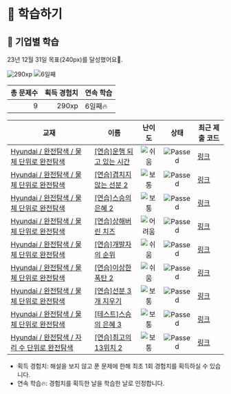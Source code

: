 # 📖 학습하기

## 🚀 기업별 학습
23년 12월 31일 목표(240px)를 달성했어요🥳.

![290xp](https://img.shields.io/badge/EXP-290xp-%235cb85c.svg?for-the-badge)
![6일째](https://img.shields.io/badge/연속학습-6일째-%23E34F26.svg?for-the-badge)

|총 문제수|획득 경험치|연속 학습|
|---:|---:|---|
9|290xp|6일째🔥|

|교재|이름|난이도|상태|최근 제출 코드|
|---|---|:---:|:---:|---|
|[Hyundai / 완전탐색 / 물체 단위로 완전탐색](https://www.codetree.ai/missions?missionId=17)|[[연습]운행 되고 있는 시간](https://www.codetree.ai/missions/17/problems/hours-in-service)|![쉬움][easy]|![Passed][passed]|[링크](https://github.com/j9972/codetree-TILs/blob/main/231231/%EC%9A%B4%ED%96%89%20%EB%90%98%EA%B3%A0%20%EC%9E%88%EB%8A%94%20%EC%8B%9C%EA%B0%84/hours-in-service.py)|
|[Hyundai / 완전탐색 / 물체 단위로 완전탐색](https://www.codetree.ai/missions?missionId=17)|[[연습]겹치지 않는 선분 2](https://www.codetree.ai/missions/17/problems/line-segments-that-do-not-overlap-2)|![보통][medium]|![Passed][passed]|[링크](https://github.com/j9972/codetree-TILs/blob/main/231231/%EA%B2%B9%EC%B9%98%EC%A7%80%20%EC%95%8A%EB%8A%94%20%EC%84%A0%EB%B6%84%202/line-segments-that-do-not-overlap-2.py)|
|[Hyundai / 완전탐색 / 물체 단위로 완전탐색](https://www.codetree.ai/missions?missionId=17)|[[연습]스승의 은혜 2](https://www.codetree.ai/missions/17/problems/the-grace-form-teacher-2)|![보통][medium]|![Passed][passed]|[링크](https://github.com/j9972/codetree-TILs/blob/main/231231/%EC%8A%A4%EC%8A%B9%EC%9D%98%20%EC%9D%80%ED%98%9C%202/the-grace-form-teacher-2.py)|
|[Hyundai / 완전탐색 / 물체 단위로 완전탐색](https://www.codetree.ai/missions?missionId=17)|[[연습]상해버린 치즈](https://www.codetree.ai/missions/17/problems/rotten-cheese)|![어려움][hard]|![Passed][passed]|[링크](https://github.com/j9972/codetree-TILs/blob/main/231231/%EC%83%81%ED%95%B4%EB%B2%84%EB%A6%B0%20%EC%B9%98%EC%A6%88/rotten-cheese.py)|
|[Hyundai / 완전탐색 / 물체 단위로 완전탐색](https://www.codetree.ai/missions?missionId=17)|[[연습]개발자의 순위](https://www.codetree.ai/missions/17/problems/developer's-rank)|![쉬움][easy]|![Passed][passed]|[링크](https://github.com/j9972/codetree-TILs/blob/main/231231/%EA%B0%9C%EB%B0%9C%EC%9E%90%EC%9D%98%20%EC%88%9C%EC%9C%84/developer's-rank.py)|
|[Hyundai / 완전탐색 / 물체 단위로 완전탐색](https://www.codetree.ai/missions?missionId=17)|[[연습]이상한 폭탄 2](https://www.codetree.ai/missions/17/problems/strange-bomb-2)|![쉬움][easy]|![Passed][passed]|[링크](https://github.com/j9972/codetree-TILs/blob/main/231231/%EC%9D%B4%EC%83%81%ED%95%9C%20%ED%8F%AD%ED%83%84%202/strange-bomb-2.py)|
|[Hyundai / 완전탐색 / 물체 단위로 완전탐색](https://www.codetree.ai/missions?missionId=17)|[[연습]선분 3개 지우기](https://www.codetree.ai/missions/17/problems/remove-three-segments)|![보통][medium]|![Passed][passed]|[링크](https://github.com/j9972/codetree-TILs/blob/main/231231/%EC%84%A0%EB%B6%84%203%EA%B0%9C%20%EC%A7%80%EC%9A%B0%EA%B8%B0/remove-three-segments.py)|
|[Hyundai / 완전탐색 / 물체 단위로 완전탐색](https://www.codetree.ai/missions?missionId=17)|[[테스트]스승의 은혜 3](https://www.codetree.ai/missions/17/problems/the-grace-form-teacher-3)|![보통][medium]|![Passed][passed]|[링크](https://github.com/j9972/codetree-TILs/blob/main/231231/%EC%8A%A4%EC%8A%B9%EC%9D%98%20%EC%9D%80%ED%98%9C%203/the-grace-form-teacher-3.py)|
|[Hyundai / 완전탐색 / 자리 수 단위로 완전탐색](https://www.codetree.ai/missions?missionId=17)|[[연습]최고의 13위치 2](https://www.codetree.ai/missions/17/problems/best-place-of-13-2)|![보통][medium]|![Passed][passed]|[링크](https://github.com/j9972/codetree-TILs/blob/main/231231/%EC%B5%9C%EA%B3%A0%EC%9D%98%2013%EC%9C%84%EC%B9%98%202/best-place-of-13-2.java)|


* 획득 경험치: 해설을 보지 않고 푼 문제에 한해 최초 1회 경험치를 획득하실 수 있습니다.
* 연속 학습:fire:: 경험치를 획득한 날을 학습한 날로 인정합니다.










[b5]: https://img.shields.io/badge/Bronze_5-%235D3E31.svg
[b4]: https://img.shields.io/badge/Bronze_4-%235D3E31.svg
[b3]: https://img.shields.io/badge/Bronze_3-%235D3E31.svg
[b2]: https://img.shields.io/badge/Bronze_2-%235D3E31.svg
[b1]: https://img.shields.io/badge/Bronze_1-%235D3E31.svg
[s5]: https://img.shields.io/badge/Silver_5-%23394960.svg
[s4]: https://img.shields.io/badge/Silver_4-%23394960.svg
[s3]: https://img.shields.io/badge/Silver_3-%23394960.svg
[s2]: https://img.shields.io/badge/Silver_2-%23394960.svg
[s1]: https://img.shields.io/badge/Silver_1-%23394960.svg
[g5]: https://img.shields.io/badge/Gold_5-%23FFC433.svg
[g4]: https://img.shields.io/badge/Gold_4-%23FFC433.svg
[g3]: https://img.shields.io/badge/Gold_3-%23FFC433.svg
[g2]: https://img.shields.io/badge/Gold_2-%23FFC433.svg
[g1]: https://img.shields.io/badge/Gold_1-%23FFC433.svg
[p5]: https://img.shields.io/badge/Platinum_5-%2376DDD8.svg
[p4]: https://img.shields.io/badge/Platinum_4-%2376DDD8.svg
[p3]: https://img.shields.io/badge/Platinum_3-%2376DDD8.svg
[p2]: https://img.shields.io/badge/Platinum_2-%2376DDD8.svg
[p1]: https://img.shields.io/badge/Platinum_1-%2376DDD8.svg
[passed]: https://img.shields.io/badge/Passed-%23009D27.svg
[failed]: https://img.shields.io/badge/Failed-%23D24D57.svg
[easy]: https://img.shields.io/badge/쉬움-%235cb85c.svg?for-the-badge
[medium]: https://img.shields.io/badge/보통-%23FFC433.svg?for-the-badge
[hard]: https://img.shields.io/badge/어려움-%23D24D57.svg?for-the-badge